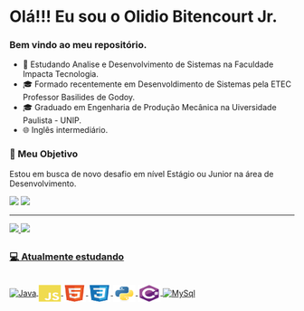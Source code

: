 # Olá!!! Eu sou o Olidio Bitencourt Jr. 
### Bem vindo ao meu repositório.
 

- 📖 Estudando Analise e Desenvolvimento de Sistemas na Faculdade Impacta Tecnologia.
- 🎓 Formado recentemente em Desenvoldimento de Sistemas pela ETEC Professor Basilides de Godoy.
- 🎓 Graduado em Engenharia de Produção Mecânica na Uiversidade Paulista - UNIP.
- 🌐 Inglês intermediário.

### 👀 Meu Objetivo

Estou em busca de novo desafio em nível Estágio ou Junior na área de Desenvolvimento.


<div>
  <a href="https://www.linkedin.com/in/olidiobitencourtjr" target="_blank"><img src="https://img.shields.io/badge/-LinkedIn-%230077B5?style=for-the-badge&logo=linkedin&logoColor=white" target="_blank"></a>  
  <a href = "mailto:olidiobj@hotmail.com"><img src="https://img.shields.io/badge/Microsoft_Outlook-0078D4?style=for-the-badge&logo=microsoft-outlook&logoColor=white" target="_blank"></a>
</div>

---

<div>
  <a href="https://github.com/olidiobj">
  <img height="160em" src="https://github-readme-stats.vercel.app/api?username=olidiobj&show_icons=true&theme=tokyonight&include_all_commits=true&count_private=true"/>
  <img height="160em" src="https://github-readme-stats.vercel.app/api/top-langs/?username=olidiobj&layout=compact&langs_count=7&theme=tokyonight"/>
</div>

  ##

 ### 💻 Atualmente estudando
  
 <div style="display: inline_block"><br>
  <img align="center" alt="Java" height="30" width="40" src="https://cdn.jsdelivr.net/gh/devicons/devicon/icons/java/java-original-wordmark.svg">
  <img align="center" alt="Js" height="30" width="40" src="https://raw.githubusercontent.com/devicons/devicon/master/icons/javascript/javascript-plain.svg">
  <img align="center" alt="HTML" height="30" width="40" src="https://raw.githubusercontent.com/devicons/devicon/master/icons/html5/html5-original.svg">
  <img align="center" alt="CSS" height="30" width="40" src="https://raw.githubusercontent.com/devicons/devicon/master/icons/css3/css3-original.svg">
  <img align="center" alt="Python" height="30" width="40" src="https://raw.githubusercontent.com/devicons/devicon/master/icons/python/python-original.svg">
  <img align="center" alt="Csharp" height="30" width="40" src="https://raw.githubusercontent.com/devicons/devicon/master/icons/csharp/csharp-original.svg">
  <img align="center" alt="MySql" height="30" width="40" src="https://cdn.jsdelivr.net/gh/devicons/devicon/icons/mysql/mysql-original-wordmark.svg">
 </div>
  
  
  
<!--
**Olidiobj/olidiobj** is a ✨ _special_ ✨ repository because its `README.md` (this file) appears on your GitHub profile.

Here are some ideas to get you started:

- 🔭 I’m currently working on ...
- 🌱 I’m currently learning ...
- 👯 I’m looking to collaborate on ...
- 🤔 I’m looking for help with ...
- 💬 Ask me about ...
- 📫 How to reach me: ...
- 😄 Pronouns: ...
- ⚡ Fun fact: ...
-->
